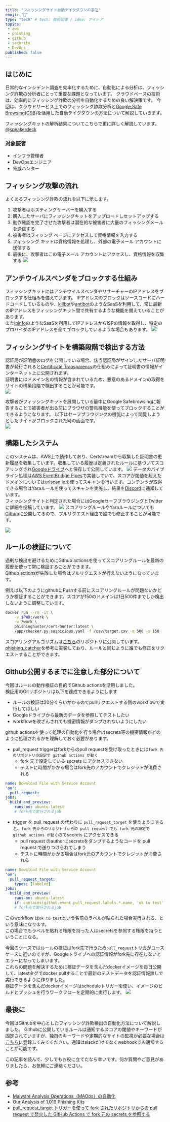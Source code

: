 ```yaml
---
title: "フィッシングサイト自動テイクダウンの手法"
emoji: "🦔"
type: "tech" # tech: 技術記事 / idea: アイデア
topics: 
 - aws
 - phishing
 - github
 - security
 - DevOps
published: false
---
```


## はじめに
日常的なインシデント調査を効率化するために、自動化による分析は、フィッシング詐欺の分析者にとって重要な課題となっています。
クラウドベースの技術は、効率的にフィッシング詐欺の分析を自動化するための良い解決策です。
今回は、クラウドサービス上でのフィッシング詐欺分析と[Google Safe Browsing(GSB)](https://safebrowsing.google.com/)を活用した自動テイクダウンの方法について解説していきます。

フィッシングキットの解析結果についてこちらで更に詳しく解説しています。
@[speakerdeck](8fb6386b862a4e0fa5f641786d76a030)

### 対象読者
* インフラ管理者
* DevOpsエンジニア
* 脅威ハンター

## フィッシング攻撃の流れ
よくあるフィッシング詐欺の流れを以下に示します。

1. 攻撃者はホスティングサーバーを購入する
1. 購入したサーバにフィッシングキットをアップロードしセットアップする
1. 動作確認を完了させた攻撃者は潜在的な被害者に大量のフィッシングメールを送信する
1. 被害者はフィッング ページにアクセスして資格情報を入力する
1. フィッシング キットは資格情報を処理し、外部の電子メール アカウントに送信する
1. 最後に、攻撃者はこの電子メール アカウントにアクセスし、資格情報を収集する
![](/images/56ca648e79faff/1.png)


## アンチウイルスベンダをブロックする仕組み
フィッシングキットにはアンチウイルスベンダやリサーチャーのIPアドレスをブロックする仕組みを備えています。
IPアドレスのブロックはソースコードにハードコードしているものや、[killbot](https://killbot.org)や[antibot](https://antibot.pw)のようなSaaSを利用して、常に最新のIPアドレスをフィッシングキット間で共有するような機能を備えていることがあります。  
また[ipinfo](https://ipinfo.io)のようなSaaSを利用してIPアドレスからISPの情報を取得し、特定のプロバイダのIPアドレスを全てブロックしているような場合もあります。
![](/images/56ca648e79faff/2.png)

## フィッシングサイトを構築段階で検出する方法
認証局が証明書のログを公開している場合、該当認証局がサインしたサーバ証明書が発行されると[Certificate Transparency](https://jprs.jp/pubcert/about/CT/)の仕組みによって証明書の情報がインターネット上に公開されます。  
証明書にはドメイン名の情報が含まれているため、悪意のあるドメインの取得をサイトの構築段階で検出することが可能です。  
![](/images/56ca648e79faff/3.png)

攻撃者がフィッシングキットを展開している最中にGoogle Safebrowsingに報告することで被害者が出る前にブラウザの警告機能を使ってブロックすることができるようになります。
以下はセーフブラウジングの機能によって閲覧しようとしたサイトがブロックされた時の画面です。  
![](/images/56ca648e79faff/4.png)

## 構築したシステム
このシステムは、AWS上で動作しており、Certstreamから収集した証明書の更新履歴を収集しています。収集している履歴は定義されたルールに基づいてスコアリングされ[Googleドライブ](https://drive.google.com/drive/folders/1cUyCmCEl865rnZXjIywa0P9OcwwNm5Ac?usp=sharing)へと保存して公開しています。
![](https://i.imgur.com/6JUrywC.png)
データのパイプライン処理は[AWS EventBridige Pipes](https://docs.aws.amazon.com/eventbridge/latest/userguide/eb-pipes.html)で実装していて、スコアが閾値を超えたドメインについては[urlscan.io](https://urlscan.io)を使ってスキャンを行います。コンテンツが取得できる場合はYaraルールを使ってスキャンを実施し、結果を[Discord](https://discord.gg/c2WWJDpnAw)に通知しています。  
フィッシングサイトと判定された場合にはGoogleセーフブラウジングとTwitterに詳細を投稿しています。
![](/images/56ca648e79faff/6.png)
スコアリングルールやYaraルールについても[Github](https://github.com/phishing-hunter/PHOps)に公開してるので、プルリクエスト経由で誰でも修正することが可能です。  

![](/images/56ca648e79faff/7.png)

## ルールの検証について
過剰な検出を避けるためにGithub actionsを使ってスコアリングルールを最新の履歴を使って常に検証することができます。  
Github actionsが失敗した場合はプルリクエストが行えないようになっています。

例えば以下のようにgithubにPushする前にスコアリングルールが問題ないかどうか検証することができます。スコアが150のドメインは1日500件までしか検出しないように調整しています。  
```bash
docker run --rm -it \
    -v $PWD:/work \
	-w /work \
	phishinghunter/cert-hunter:latest \
	/app/checker.py suspicious.yaml -f /csv/target.csv -m 500 -s 150
```

スコアリングアルゴリズムは[こちら](https://github.com/phishing-hunter/cert-hunter)のリポジトリに公開しています。
[phishing_catcher](https://github.com/x0rz/phishing_catcher)を参考に実装しており、ルールと同じように誰でも修正をリクエストすることができます。

## Github公開するまでに注意した部分について
今回はルールの動作検証の目的でGithub actionsを活用しました。  
検証用のGitリポジトリは以下を達成できるようにします
* ルールの検証は20分ぐらいかかるのでpullリクエストする側のworkflowで実行してほしい
* Googleドライブから最新のデータを参照してテストしたい
* workflowを改ざんされても機密情報がダンプされないようにしたい

github actionsを使って処理の自動化を行う場合はsecrets等の機密情報がどのように処理されるかを理解しておく必要があります。
* pull_request triggerはforkからのpull requestを受け取ったときには`fork 先のリポジトリの設定で github actions が動く`
    * fork 元で設定している secrets にアクセスできない
    * テストに時間がかかる場合はfork先のアカウントでクレジットが消費される
```yaml
name: Download File with Service Account
'on':
  pull_request:
jobs:
  build_and_preview:
    runs-on: ubuntu-latest
    # fork先で実行されるjob
```
* trigger を pull_request の代わりに `pull_request_target` を使うようにすると、`fork 先からのリポジトリからの pull request でも fork 元の設定で github actions が動く`のでsecrets にアクセスできる
    * pull request のauthorにsecretsをダンプするようなコードを pull request で送りつけられてしまう
    * テストに時間がかかる場合はfork元のアカウントでクレジットが消費される
```yaml
name: Download File with Service Account
'on':
  pull_request_target:
    types: [labeled]
jobs:
  build_and_preview:
    runs-on: ubuntu-latest
    if: contains(github.event.pull_request.labels.*.name, 'ok to test')
    # fork元で実行されるjob
```
このworkflow は`ok to test`という名前のラベルが貼られた場合実行される、という意味になります。  
この場合でもラベルを貼れる権限を持った人はsecretsを参照する権限を持つということになる。  

今回のケースではルールの検証はfork先で行うため`pull_request`トリガがユースケースに近いのですが、Googleドライブへの認証情報がfork先に存在しないとエラーになってしまいます。  
これらの問題を解決するために検証データを含んだdockerイメージを毎日公開して、latestタグでdocker pullすることで最新のテストデータを認証情報無しで実行できるように作りました。  
検証データを含んだdockerイメージはscheduleトリガーを使い、イメージのビルドとプッシュを行うワークフローを定期的に実行します。
![](/images/56ca648e79faff/5.png)

## 最後に
今回はGithubを中心としたフィッシング詐欺検出の自動化方法について解説しました。
Githubに公開しているルールは通知するスコアの閾値やキーワードが固定されていますが、独自のキーワードや定期的なサイトの監視が必要な場合は[こちら](http://phishing-hunter.com/login)に登録してみてください。通知はslackだけでなくwebhookでも通知することが可能です。  

この記事を読んで、少しでもお役に立てたなら幸いです。何か質問やご意見がありましたら、お気軽にご連絡ください。  

## 参考
* [Malware Analysis Operations（MAOps）の自動化](https://blogs.jpcert.or.jp/ja/2023/01/cloud_malware_analysis.html)
* [Our Analysis of 1,019 Phishing Kits](https://www.imperva.com/blog/our-analysis-of-1019-phishing-kits/)
* [pull_request_target トリガーを使って fork されたリポジトリからの pull request で発火した GitHub Actions で fork 元の secrets を参照する](https://pankona.github.io/blog/2021/03/29/github-actions-pull-request-target/)
